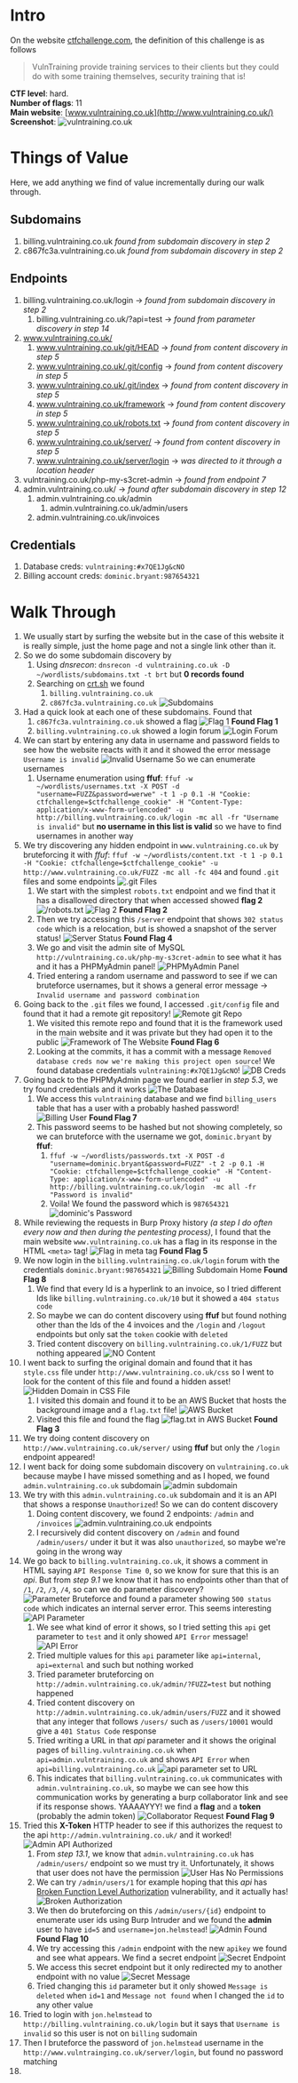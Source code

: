 # Intro
On the website [ctfchallenge.com](https://ctfchallenge.com), the definition of this challenge is as follows
>VulnTraining provide training services to their clients but they could do with some training themselves, security training that is!

**CTF level**: hard.  
**Number of flags**: 11  
**Main website**: [www.vulntraining.co.uk](http://www.vulntraining.co.uk/)    
**Screenshot**:   ![vulntraining.co.uk](screenshots/ss1.png)
# Things of Value
Here, we add anything we find of value incrementally during our walk through.
## Subdomains
1. billing.vulntraining.co.uk *found from subdomain discovery in step 2*
2. c867fc3a.vulntraining.co.uk *found from subdomain discovery in step 2*
## Endpoints
1. billing.vulntraining.co.uk/login -> *found from subdomain discovery in step 2*
	1. billing.vulntraining.co.uk/?api=test -> *found from parameter discovery in step 14*
2. www.vulntraining.co.uk/
	1. www.vulntraining.co.uk/git/HEAD -> *found from content discovery in step 5*
	2. www.vulntraining.co.uk/.git/config -> *found from content discovery in step 5*
	3. www.vulntraining.co.uk/.git/index -> *found from content discovery in step 5*
	4. www.vulntraining.co.uk/framework -> *found from content discovery in step 5*
	5. www.vulntraining.co.uk/robots.txt -> *found from content discovery in step 5*
	6. www.vulntraining.co.uk/server/ -> *found from content discovery in step 5*
	7. www.vulntraining.co.uk/server/login -> *was directed to it through a location header*
3. vulntraining.co.uk/php-my-s3cret-admin -> *found from endpoint 7*
4. admin.vulntraining.co.uk/ -> *found after subdomain discovery in step 12*
	1. admin.vulntraining.co.uk/admin
		1. admin.vulntraining.co.uk/admin/users
	2. admin.vulntraining.co.uk/invoices
## Credentials
1. Database creds: `vulntraining:#x7QE1Jg&cNO`
2. Billing account creds: `dominic.bryant:987654321`

# Walk Through
1. We usually start by surfing the website but in the case of this website it is really simple, just the home page and not a single link other than it.
2. So we do some subdomain discovery by
	1. Using *dnsrecon*: `dnsrecon -d vulntraining.co.uk -D ~/wordlists/subdomains.txt -t brt` but **0 records found**
	2. Searching on [crt.sh](https://crt.sh/?q=vulntraining.co.uk) we found
		1. `billing.vulntraining.co.uk`
		2. `c867fc3a.vulntraining.co.uk`   ![Subdomains](screenshots/ss2.png) 
3. Had a quick look at each one of these subdomains. Found that
	1. `c867fc3a.vulntraining.co.uk` showed a flag   ![Flag 1](screenshots/ss3.png)       **Found Flag 1**
	3. `billing.vulntraining.co.uk` showed a login forum   ![Login Forum](screenshots/ss4.png)
4. We can start by entering any data in username and password fields to see how the website reacts with it and it showed the error message `Username is invalid`   ![Invalid Username](screenshots/ss5.png)   So we can enumerate usernames
	1. Username enumeration using **ffuf**: `ffuf -w ~/wordlists/usernames.txt -X POST -d "username=FUZZ&password=werwe" -t 1 -p 0.1 -H "Cookie: ctfchallenge=$ctfchallenge_cookie" -H "Content-Type: application/x-www-form-urlencoded" -u http://billing.vulntraining.co.uk/login -mc all -fr "Username is invalid"` but **no username in this list is valid** so we have to find usernames in another way
5. We try discovering any hidden endpoint in `www.vulntraining.co.uk` by bruteforcing it with *ffuf*: `ffuf -w ~/wordlists/content.txt -t 1 -p 0.1  -H "Cookie: ctfchallenge=$ctfchallenge_cookie" -u http://www.vulntraining.co.uk/FUZZ -mc all -fc 404` and found `.git` files and some endpoints   ![.git Files](screenshots/ss6.png)
	1. We start with the simplest `robots.txt` endpoint and we find that it has a disallowed directory that when accessed showed **flag 2**   ![/robots.txt](screenshots/ss7.png)   ![Flag 2](screenshots/ss8.png)   **Found Flag 2**
	2. Then we try accessing this `/server` endpoint that shows `302 status code` which is a relocation, but is showed a snapshot of the server status!   ![Server Status](screenshots/ss9.png)   **Found Flag 4**
	3. We go and visit the admin site of MySQL `http://vulntraining.co.uk/php-my-s3cret-admin` to see what it has and it has a PHPMyAdmin panel!   ![PHPMyAdmin Panel](screenshots/ss10.png)
	4. Tried entering a random username and password to see if we can bruteforce usernames, but it shows a general error message -> `Invalid username and password combination`
6. Going back to the `.git` files we found, I accessed `.git/config` file and found that it had a remote git repository! ![Remote git Repo](screenshots/ss11.png)
	1. We visited this remote repo and found that it is the framework used in the main website and it was private but they had open it to the public   ![Framework of The Website](screenshots/ss13.png)   **Found Flag 6**
	2. Looking at the commits, it has a commit with a message `Removed database creds now we're making this project open source`! We found database credentials `vulntraining:#x7QE1Jg&cNO`!   ![DB Creds](screenshots/ss12.png)
7. Going back to the PHPMyAdmin page we found earlier in *step 5.3*, we try found credentials and it works   ![The Database](screenshots/ss14.png)  
	1. We access this `vulntraining` database and we find `billing_users` table that has a user with a probably hashed password!   ![Billing User](screenshots/ss15.png)  **Found Flag 7**
	2. This password seems to be hashed but not showing completely, so we can bruteforce with the username we got, `dominic.bryant` by **ffuf**:
		1. `ffuf -w ~/wordlists/passwords.txt -X POST -d "username=dominic.bryant&password=FUZZ" -t 2 -p 0.1 -H "Cookie: ctfchallenge=$ctfchallenge_cookie" -H "Content-Type: application/x-www-form-urlencoded" -u http://billing.vulntraining.co.uk/login  -mc all -fr "Password is invalid"`
		2. Voila! We found the password which is `987654321`   ![dominic's Password](screenshots/ss17.png)
8. While reviewing the requests in Burp Proxy history *(a step I do often every now and then during the pentesting process)*, I found that the main website `www.vulntraining.co.uk` has a flag in its response in the HTML `<meta>` tag!   ![Flag in meta tag](screenshots/ss16.png)  **Found Flag 5**
9. We now login in the `billing.vulntraining.co.uk/login` forum with the credentials `dominic.bryant:987654321`   ![Billing Subdomain Home](screenshots/ss18.png)   **Found Flag 8**
	1. We find that every Id is a hyperlink to an invoice, so I tried different Ids like `billing.vulntraining.co.uk/10` but it showed a `404 status code`
	2. So maybe we can do content discovery using **ffuf** but found nothing other than the Ids of the 4 invoices and the `/login` and `/logout` endpoints but only sat the `token` cookie with `deleted`
	3. Tried content discovery on `billing.vulntraining.co.uk/1/FUZZ` but nothing appeared   ![NO Content](screenshots/ss19.png)
10. I went back to surfing the original domain and found that it has `style.css` file under `http://www.vulntraining.co.uk/css` so I went to look for the content of this file and found a hidden asset!   ![Hidden Domain in CSS File](screenshots/ss20.png)
	1. I visited this domain and found it to be an AWS Bucket that hosts the background image and a `flag.txt` file!   ![AWS Bucket](screenshots/ss21.png)
	2. Visited this file and found the flag    ![flag.txt in AWS Bucket](screenshots/ss22.png)   **Found Flag 3**
11. We try doing content discovery on `http://www.vulntraining.co.uk/server/` using **ffuf** but only the `/login` endpoint appeared!
12. I went back for doing some subdomain discovery on `vulntraining.co.uk` because maybe I have missed something and as I hoped, we found `admin.vulntraining.co.uk` subdomain   ![admin subdomain](screenshots/ss23.png)
13. We try with this `admin.vulntraining.co.uk` subdomain and it is an API that shows a response `Unauthorized`! So we can do content discovery
	1. Doing content discovery, we found 2 endpoints: `/admin` and `/invoices`   ![admin.vulntraining.co.uk endpoints](screenshots/ss24.png)
	2. I recursively did content discovery on `/admin` and found `/admin/users/` under it but it was also `unauthorized`, so maybe we're going in the wrong way
14. We go back to `billing.vulntraining.co.uk`, it shows a comment in HTML saying `API Response Time 0`, so we know for sure that this is an *api*. But from *step 9.1* we know that it has no endpoints other than that of `/1`, `/2`, `/3`, `/4`, so can we do parameter discovery?    ![Parameter Bruteforce](screenshots/ss25.png)    and found a parameter showing `500 status code` which indicates an internal server error. This seems interesting    ![API Parameter](screenshots/ss26.png)
	1. We see what kind of error it shows, so I tried setting this `api` get parameter to  `test` and it only showed `API Error` message!    ![API Error](screenshots/ss27.png)
	2. Tried multiple values for this `api` parameter like `api=internal`, `api=external` and such but nothing worked
	3. Tried parameter bruteforcing on `http://admin.vulntraining.co.uk/admin/?FUZZ=test` but nothing happened
	4. Tried content discovery on `http://admin.vulntraining.co.uk/admin/users/FUZZ` and it showed that any integer that follows `/users/` such as `/users/10001` would give a `401 Status Code` response
	5. Tried writing a URL in that *api* parameter and it shows the original pages of `billing.vulntraining.co.uk` when `api=admin.vulntraining.co.uk` and shows `API Error` when `api=billing.vulntraining.co.uk`   ![api parameter set to URL](screenshots/ss28.png)
	6. This indicates that `billing.vulntraining.co.uk` communicates with `admin.vulntraining.co.uk`, so maybe we can see how this communication works by generating a burp collaborator link and see if its response shows. YAAAAYYY! we find a **flag** and a **token** (probably the admin token)    ![Collaborator Request](screenshots/ss29.png)    **Found Flag 9**
15. Tried this **X-Token** HTTP header to see if this authorizes the request to the api `http://admin.vulntraining.co.uk/` and it worked!   ![Admin API Authorized](screenshots/ss30.png)
	1. From *step 13.1*, we know that `admin.vulntraining.co.uk` has `/admin/users/` endpoint so we must try it. Unfortunately, it shows that user does not have the permission   ![User Has No Permissions](screenshots/ss31.png)
	2. We can try `/admin/users/1` for example hoping that this *api* has [Broken Function Level Authorization](https://github.com/OWASP/API-Security/blob/master/2019/en/src/0xa5-broken-function-level-authorization.md) vulnerability, and it actually has!   ![Broken Authorization](screenshots/ss32.png)
	3. We then do bruteforcing on this `/admin/users/{id}` endpoint to enumerate user ids using Burp Intruder and we found the **admin** user to have `id=5` and `username=jon.helmstead`!    ![Admin Found](screenshots/ss33.png)   **Found Flag 10**
	4. We try accessing this `/admin` endpoint with the new `apikey` we found and see what appears. We find a secret endpoint    ![Secret Endpoint](screenshots/ss34.png)
	5. We access this secret endpoint but it only redirected my to another endpoint with no value   ![Secret Message](screenshots/ss35.png)
	6. Tried changing this `id` parameter but it only showed `Message is deleted` when `id=1` and `Message not found` when I changed the `id` to any other value
16. Tried to login with `jon.helmstead` to `http://billing.vulntraining.co.uk/login` but it says that `Username is invalid` so this user is not on `billing` sudomain
17. Then I bruteforce the password of `jon.helmstead` username in the `http://www.vulntrainging.co.uk/server/login`, but found no password matching
18. 